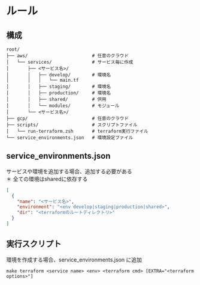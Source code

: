 # ルール

## 構成

```text
root/
├── aws/                        # 任意のクラウド
│   └── services/               # サービス毎に作成
│       ├── <サービス名>/
│       │   ├── develop/        # 環境名
│       │   │   └── main.tf
│       │   ├── staging/        # 環境名
│       │   ├── production/     # 環境名
│       │   ├── shared/         # 供用
│       │   └── modules/        # モジュール
│       └── <サービス名>/
├── gcp/                        # 任意のクラウド
├── scripts/                    # スクリプトファイル
│   └── run-terraform.zsh       # terraform実行ファイル
└── service_environments.json   # 環境設定ファイル
```

## service_environments.json

サービスや環境を追加する場合、追加する必要がある  
＊ 全ての環境はsharedに依存する  

```json
[
  {
    "name": "<サービス名>",
    "environment": "<env develop|staging|production|shared>",
    "dir": "<terraformのルートディレクトリ>"
  }
]
```

## 実行スクリプト

環境を作成する場合、service_environments.json に追加

```shell
make terraform <service name> <env> <terraform cmd> [EXTRA="<terraform options>"]
```
